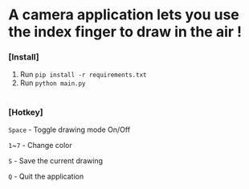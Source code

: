 # A camera application lets you use the index finger to draw in the air !

### [Install]
1.  Run `pip install -r requirements.txt`
2.  Run `python main.py`

   
#


### [Hotkey] 
`Space` - Toggle drawing mode On/Off

`1`~`7` - Change color

`S` - Save the current drawing

`Q` - Quit the application



